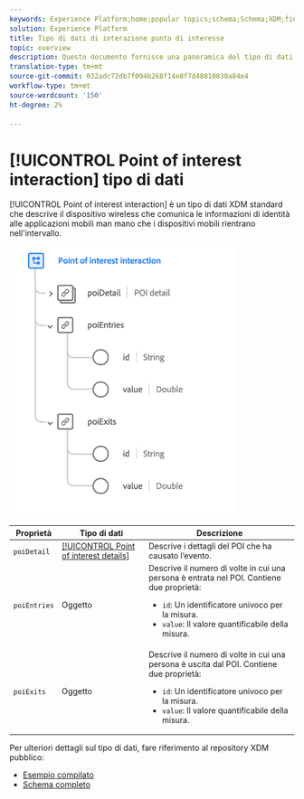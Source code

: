 ```yaml
---
keywords: Experience Platform;home;popular topics;schema;Schema;XDM;fields;schemas;Schemas;poi;interaction;point of interest;point-of-interest;datatype;data-type;data type;
solution: Experience Platform
title: Tipo di dati di interazione punto di interesse
topic: overview
description: Questo documento fornisce una panoramica del tipo di dati XDM interazione punto di interesse.
translation-type: tm+mt
source-git-commit: 032adc72db7f094b268f14e8f7d48810830a84e4
workflow-type: tm+mt
source-wordcount: '150'
ht-degree: 2%

---
```



# [!UICONTROL Point of interest interaction] tipo di dati

[!UICONTROL Point of interest interaction] è un tipo di dati XDM standard che descrive il dispositivo wireless che comunica le informazioni di identità alle applicazioni mobili man mano che i dispositivi mobili rientrano nell&#39;intervallo.

<img src="../images/data-types/poi-interaction.png" width="400" /><br />

| Proprietà | Tipo di dati | Descrizione |
| --- | --- | --- |
| `poiDetail` | [[!UICONTROL Point of interest details]](./poi-details.md) | Descrive i dettagli del POI che ha causato l’evento. |
| `poiEntries` | Oggetto | Descrive il numero di volte in cui una persona è entrata nel POI. Contiene due proprietà: <ul><li>`id`: Un identificatore univoco per la misura.</li><li>`value`: Il valore quantificabile della misura.</li></ul> |
| `poiExits` | Oggetto | Descrive il numero di volte in cui una persona è uscita dal POI. Contiene due proprietà: <ul><li>`id`: Un identificatore univoco per la misura.</li><li>`value`: Il valore quantificabile della misura.</li></ul> |

Per ulteriori dettagli sul tipo di dati, fare riferimento al repository XDM pubblico:

* [Esempio compilato](https://github.com/adobe/xdm/blob/master/components/datatypes/poi-interaction.example.1.json)
* [Schema completo](https://github.com/adobe/xdm/blob/master/components/datatypes/poi-interaction.schema.json)
